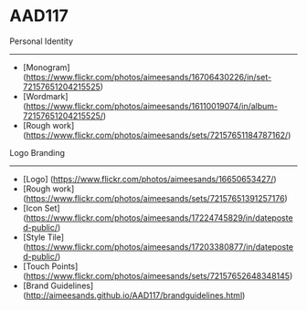 # AAD117
Personal Identity 
__________________

- [Monogram] (https://www.flickr.com/photos/aimeesands/16706430226/in/set-72157651204215525)
- [Wordmark] (https://www.flickr.com/photos/aimeesands/16110019074/in/album-72157651204215525/)
- [Rough work] (https://www.flickr.com/photos/aimeesands/sets/72157651184787162/)

Logo Branding
__________________

- [Logo] (https://www.flickr.com/photos/aimeesands/16650653427/)
- [Rough work] (https://www.flickr.com/photos/aimeesands/sets/72157651391257176)
- [Icon Set] (https://www.flickr.com/photos/aimeesands/17224745829/in/dateposted-public/)
- [Style Tile] (https://www.flickr.com/photos/aimeesands/17203380877/in/dateposted-public/)
- [Touch Points] (https://www.flickr.com/photos/aimeesands/sets/72157652648348145)
- [Brand Guidelines] (http://aimeesands.github.io/AAD117/brandguidelines.html)
